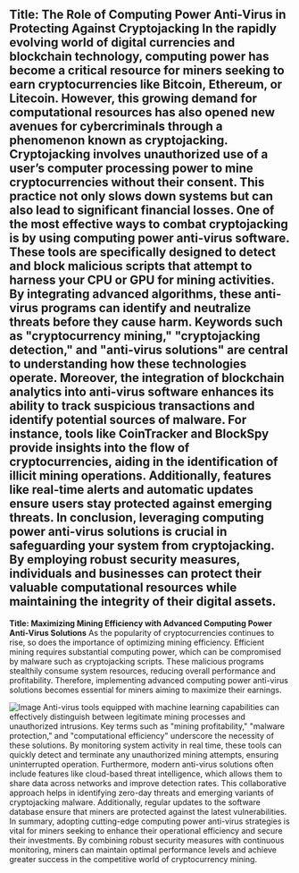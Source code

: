 **Title: The Role of Computing Power Anti-Virus in Protecting Against Cryptojacking**
In the rapidly evolving world of digital currencies and blockchain technology, computing power has become a critical resource for miners seeking to earn cryptocurrencies like Bitcoin, Ethereum, or Litecoin. However, this growing demand for computational resources has also opened new avenues for cybercriminals through a phenomenon known as cryptojacking. Cryptojacking involves unauthorized use of a user’s computer processing power to mine cryptocurrencies without their consent. This practice not only slows down systems but can also lead to significant financial losses.
One of the most effective ways to combat cryptojacking is by using computing power anti-virus software. These tools are specifically designed to detect and block malicious scripts that attempt to harness your CPU or GPU for mining activities. By integrating advanced algorithms, these anti-virus programs can identify and neutralize threats before they cause harm. Keywords such as "cryptocurrency mining," "cryptojacking detection," and "anti-virus solutions" are central to understanding how these technologies operate.
Moreover, the integration of blockchain analytics into anti-virus software enhances its ability to track suspicious transactions and identify potential sources of malware. For instance, tools like CoinTracker and BlockSpy provide insights into the flow of cryptocurrencies, aiding in the identification of illicit mining operations. Additionally, features like real-time alerts and automatic updates ensure users stay protected against emerging threats.
In conclusion, leveraging computing power anti-virus solutions is crucial in safeguarding your system from cryptojacking. By employing robust security measures, individuals and businesses can protect their valuable computational resources while maintaining the integrity of their digital assets.
---
**Title: Maximizing Mining Efficiency with Advanced Computing Power Anti-Virus Solutions**
As the popularity of cryptocurrencies continues to rise, so does the importance of optimizing mining efficiency. Efficient mining requires substantial computing power, which can be compromised by malware such as cryptojacking scripts. These malicious programs stealthily consume system resources, reducing overall performance and profitability. Therefore, implementing advanced computing power anti-virus solutions becomes essential for miners aiming to maximize their earnings.

![Image](https://github.com/user-attachments/assets/4a25d116-2220-4385-b08e-f287af8fcbc4)
Anti-virus tools equipped with machine learning capabilities can effectively distinguish between legitimate mining processes and unauthorized intrusions. Key terms such as "mining profitability," "malware protection," and "computational efficiency" underscore the necessity of these solutions. By monitoring system activity in real time, these tools can quickly detect and terminate any unauthorized mining attempts, ensuring uninterrupted operation.
Furthermore, modern anti-virus solutions often include features like cloud-based threat intelligence, which allows them to share data across networks and improve detection rates. This collaborative approach helps in identifying zero-day threats and emerging variants of cryptojacking malware. Additionally, regular updates to the software database ensure that miners are protected against the latest vulnerabilities.
In summary, adopting cutting-edge computing power anti-virus strategies is vital for miners seeking to enhance their operational efficiency and secure their investments. By combining robust security measures with continuous monitoring, miners can maintain optimal performance levels and achieve greater success in the competitive world of cryptocurrency mining.
